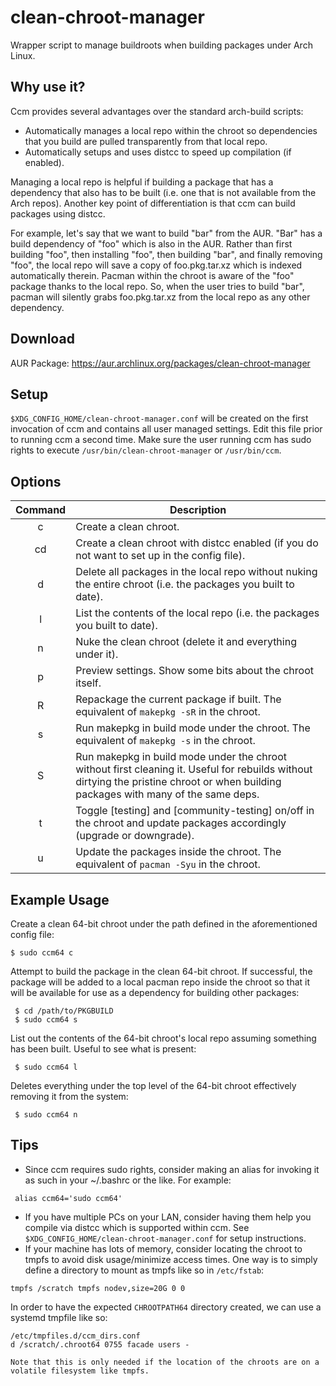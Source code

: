 # clean-chroot-manager
Wrapper script to manage buildroots when building packages under Arch Linux.

## Why use it?
Ccm provides several advantages over the standard arch-build scripts:
* Automatically manages a local repo within the chroot so dependencies that you build are pulled transparently from that local repo.
* Automatically setups and uses distcc to speed up compilation (if enabled).

Managing a local repo is helpful if building a package that has a dependency that also has to be built (i.e. one that is not available from the Arch repos). Another key point of differentiation is that ccm can build packages using distcc.

For example, let's say that we want to build "bar" from the AUR. "Bar" has a build dependency of "foo" which is also in the AUR. Rather than first building "foo", then installing "foo", then building "bar", and finally removing "foo", the local repo will save a copy of foo.pkg.tar.xz which is indexed automatically therein. Pacman within the chroot is aware of the "foo" package thanks to the local repo. So, when the user tries to build "bar", pacman will silently grabs foo.pkg.tar.xz from the local repo as any other dependency.

## Download
AUR Package: https://aur.archlinux.org/packages/clean-chroot-manager

## Setup
`$XDG_CONFIG_HOME/clean-chroot-manager.conf` will be created on the first invocation of ccm and contains all user managed settings. Edit this file prior to running ccm a second time. Make sure the user running ccm has sudo rights to execute `/usr/bin/clean-chroot-manager` or `/usr/bin/ccm`.

## Options
| Command | Description |
| :---: | --- |
| c | Create a clean chroot. |
| cd | Create a clean chroot with distcc enabled (if you do not want to set up in the config file). |
| d | Delete all packages in the local repo without nuking the entire chroot (i.e. the packages you built to date). |
| l | List the contents of the local repo (i.e. the packages you built to date). |
| n | Nuke the clean chroot (delete it and everything under it). |
| p | Preview settings. Show some bits about the chroot itself. |
| R | Repackage the current package if built. The equivalent of `makepkg -sR` in the chroot. |
| s | Run makepkg in build mode under the chroot. The equivalent of `makepkg -s` in the chroot. |
| S | Run makepkg in build mode under the chroot without first cleaning it. Useful for rebuilds without dirtying the pristine chroot or when building packages with many of the same deps. |
| t | Toggle [testing] and [community-testing] on/off in the chroot and update packages accordingly (upgrade or downgrade). |
| u | Update the packages inside the chroot. The equivalent of `pacman -Syu` in the chroot. |

## Example Usage
Create a clean 64-bit chroot under the path defined in the aforementioned config file:
```
$ sudo ccm64 c
```

Attempt to build the package in the clean 64-bit chroot. If successful, the package will be added to a local pacman repo inside the chroot so that it will be available for use as a dependency for building other packages:
```
 $ cd /path/to/PKGBUILD
 $ sudo ccm64 s
```

List out the contents of the 64-bit chroot's local repo assuming something has been built. Useful to see what is present:
```
 $ sudo ccm64 l
```
Deletes everything under the top level of the 64-bit chroot effectively removing it from the system:
```
 $ sudo ccm64 n
```

## Tips
* Since ccm requires sudo rights, consider making an alias for invoking it as such in your ~/.bashrc or the like. For example:

```
 alias ccm64='sudo ccm64'
```
* If you have multiple PCs on your LAN, consider having them help you compile via distcc which is supported within ccm. See `$XDG_CONFIG_HOME/clean-chroot-manager.conf` for setup instructions.
* If your machine has lots of memory, consider locating the chroot to tmpfs to avoid disk usage/minimize access times. One way is to simply define a directory to mount as tmpfs like so in `/etc/fstab`:

`tmpfs /scratch tmpfs nodev,size=20G 0 0`

In order to have the expected `CHROOTPATH64` directory created, we can use a systemd tmpfile like so:
```
/etc/tmpfiles.d/ccm_dirs.conf
d /scratch/.chroot64 0755 facade users -

Note that this is only needed if the location of the chroots are on a volatile filesystem like tmpfs.
```
